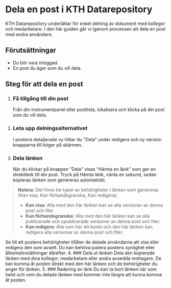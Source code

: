 # Dela en post i KTH Datarepository

KTH Datarepository underlättar för enkel delning av dokument med kollegor och medarbetare. I den här guiden går vi igenom processen att dela en post med andra användare.

## Förutsättningar

- Du bör vara inloggad.
- En post du äger som du vill dela.

## Steg för att dela en post

1. ### Få tillgång till din post

   Från din instrumentpanel eller postlista, lokalisera och klicka på din post som du vill dela.

2. ### Leta upp delningsalternativet

   I postens detaljerade vy hittar du "Dela" under redigera och ny version knapparna till höger på skärmen.

3. ### Dela länken

   När du klickar på knappen "Dela" visas "Hämta en länk" som ger en direktlänk till din post. Tryck på Hämta länk, vänta en sekund, sedan kopieras länken som genereras automatiskt.

> **Notera:** Det finns tre typer av behörigheter i länken som genereras (Kan visa, Kan förhandsgranska, Kan redigera):

> - **Kan visa:** Alla med den här länken kan se alla versioner av denna post och filer.
> - **Kan förhandsgranska:** Alla med den här länken kan se alla publicerade och opublicerade versioner av denna post och filer.
> - **Kan redigera:** Alla som har ett konto och den här länken kan redigera alla versioner av denna post och filer.

Se till att postens behörigheter tillåter de delade användarna att visa eller redigera den som avsett. Du kan behöva justera postens synlighet eller åtkomstinställningar därefter.
4. ### Dela ut länken
   Dela den kopierade länken med dina kollegor, medarbetare eller andra avsedda mottagare. De kan komma åt posten direkt med den här länken och de behörigheter du anger för länken.
5. ### Radering av länk
   Du kan ta bort länken när som helst och vem du delade länken med kommer inte längre att kunna komma åt posten.
